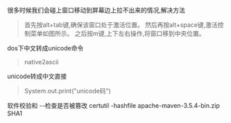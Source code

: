 很多时候我们会碰上窗口移动到屏幕边上拉不出来的情况,解决方法

>	首先按alt+tab键,确保该窗口处于激活位置。
	然后再按alt+space键,激活控制菜单如图所示。
	之后按m键,上下左右操作,将窗口移到中央位置。

dos下中文转成unicode命令
> native2ascii

unicode转成中文直接
> System.out.print("unicode码")

软件校验和 --检查是否被篡改
certutil -hashfile apache-maven-3.5.4-bin.zip  SHA1